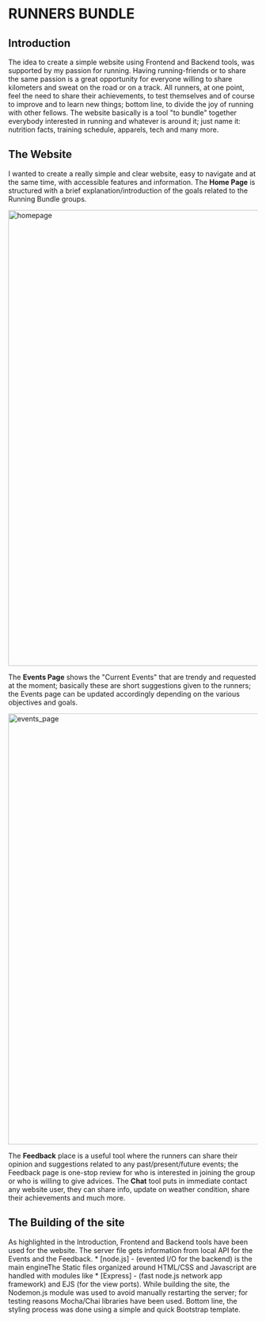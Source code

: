 # RUNNERS BUNDLE

## Introduction
The idea to create a simple website using Frontend and Backend tools, was supported by my passion for running.  Having running-friends or to share the same passion is a great opportunity for everyone willing to share kilometers and sweat on the road or on a track.  All runners, at one point, feel the need to share their achievements, to test themselves and of course to improve and to learn new things; bottom line, to divide the joy of running with other fellows.
The website basically is a tool "to bundle" together everybody interested in running and whatever is around it; just name it: nutrition facts, training schedule, apparels, tech and many more.

## The Website
I wanted to create a really simple and clear website, easy to navigate and at the same time, with accessible features and information.
The **Home Page** is structured with a brief explanation/introduction of the goals related to the Running Bundle groups.

<img width="919" alt="homepage" src="https://cloud.githubusercontent.com/assets/22348166/22650924/6cb19e42-ec81-11e6-9d2b-e46aa064da6e.png">

The **Events Page** shows the "Current Events" that are trendy and requested at the moment; basically these are short suggestions given to the runners; the Events page can be updated accordingly depending on the various objectives and goals.

<img width="869" alt="events_page" src="https://cloud.githubusercontent.com/assets/22348166/22651127/3b3c14d6-ec82-11e6-9699-796a4449cee5.png">

The **Feedback** place is a useful tool where the runners can share their opinion and suggestions related to any past/present/future events; the Feedback page is one-stop review for who is interested in joining the group or who is willing to give advices.
The **Chat** tool puts in immediate contact any website user, they can share info, update on weather condition, share their achievements and much more.

## The Building of the site
As highlighted in the Introduction, Frontend and Backend tools have been used for the website.  The server file gets information from local API for the Events and the Feedback.  * [node.js] - (evented I/O for the backend) is the main engineThe Static files organized around HTML/CSS and Javascript are handled with modules like * [Express] - (fast node.js network app framework) and EJS (for the view ports).  While building the site, the Nodemon.js module was used to avoid manually restarting the server; for testing reasons Mocha/Chai libraries have been used.  Bottom line, the styling process was done using a simple and quick Bootstrap template.
